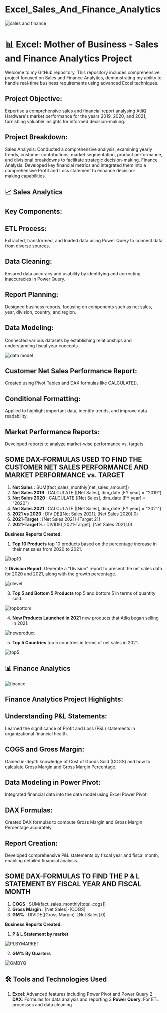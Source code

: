 # Excel_Sales_And_Finance_Analytics

![sales and finance](https://github.com/Akshay2515/Excel_Sales_And_Finance_Analytics/assets/126151845/311a4c20-9b2d-42d4-96e9-895c860266da)



# 📊 Excel: Mother of Business - Sales and Finance Analytics Project
Welcome to my GitHub repository, This repository includes comprehensive project focused on Sales and Finance Analytics, demonstrating my ability to handle real-time business requirements using advanced Excel techniques.

## Project Objective:
Expertise a comprehensive sales and financial report analysing AtliQ Hardware's market performance for the years 2019, 2020, and 2021, furnishing valuable insights for informed decision-making.

## Project Breakdown:
Sales Analysis: Conducted a comprehensive analysis, examining yearly trends, customer contributions, market segmentation, product performance, and divisional breakdowns to facilitate strategic decision-making. Finance Analysis: Developed key financial metrics and integrated them into a comprehensive Profit and Loss statement to enhance decision-making capabilities.


## 📈 Sales Analytics 
## Key Components:

## ETL Process:
Extracted, transformed, and loaded data using Power Query to connect data from diverse sources.
## Data Cleaning:
Ensured data accuracy and usability by identifying and correcting inaccuracies in Power Query.
## Report Planning:
Designed business reports, focusing on components such as net sales, year, division, country, and region.
## Data Modeling:
Connected various datasets by establishing relationships and understanding fiscal year concepts.

![data model](https://github.com/Akshay2515/Excel_Sales_And_Finance_Analytics/assets/126151845/2f371aee-8a8f-4ad8-a136-ca2503ffabf8)



## Customer Net Sales Performance Report:
Created using Pivot Tables and DAX formulas like CALCULATE().
## Conditional Formatting:
Applied to highlight important data, identify trends, and improve data readability.
## Market Performance Reports:
Developed reports to analyze market-wise performance vs. targets.


## SOME DAX-FORMULAS USED TO FIND THE CUSTOMER NET SALES PERFORMANCE AND MARKET PERFORMANCE vs. TARGET
1. **Net Sales** : SUM(fact_sales_monthly[net_sales_amount])
2. **Net Sales 2019** : CALCULATE ([Net Sales], dim_date [FY year] = "2019")
3. **Net Sales 2020** : CALCULATE ([Net Sales], dim_date [FY year] = "2020")
4. **Net Sales 2021** : CALCULATE ([Net Sales], dim_date [FY year] = "2021")
5. **2021 vs 2020** : DIVIDE([Net Sales 2021]. [Net Sales 2020).0)
6. **2021-Target** : [Net Sales 2021]-[Target 21]
7. **2021-Target%** : DIVIDE([2021-Target]. [Net Sales 2021].0)


**Business Reports Created:**
1. **Top 10 Products** top 10 products based on the percentage increase in their net sales from 2020 to 2021.

![top10](https://github.com/Akshay2515/Excel_Sales_And_Finance_Analytics/assets/126151845/719eeb1d-c66b-492f-97a8-91eb492775c1)


   
2 **Division Report**: Generate a "Division" report to present the net sales data for 2020 and 2021, along with the growth percentage.

![dlevel](https://github.com/Akshay2515/Excel_Sales_And_Finance_Analytics/assets/126151845/dbd54c4b-4777-49ef-b845-2917f25f5c4a)

   
3. **Top 5 and Bottom 5 Products** top 5 and bottom 5 in terms of quantity sold.

![topbottom](https://github.com/Akshay2515/Excel_Sales_And_Finance_Analytics/assets/126151845/7e096725-d400-4c80-be30-e7c72e2d74e8)

   
4. **New Products Launched in 2021**  new products that Atliq began selling in 2021.
   
![newproduct](https://github.com/Akshay2515/Excel_Sales_And_Finance_Analytics/assets/126151845/4f3531de-19fd-48db-be76-9ce01e9140d6)


   
5. **Top 5 Countries**  top 5 countries in terms of net sales in 2021.

![top5](https://github.com/Akshay2515/Excel_Sales_And_Finance_Analytics/assets/126151845/082a51c8-6afe-4515-bab5-efe61abe5bf1)



## 📊 Finance Analytics

![finance](https://github.com/Akshay2515/Excel_Sales_And_Finance_Analytics/assets/126151845/b9ecb976-2acc-4ff4-8ada-df216e78b6aa)

## Finance Analytics Project Highlights:
## Understanding P&L Statements:
Learned the significance of Profit and Loss (P&L) statements in organizational financial health.
## COGS and Gross Margin:
Gained in-depth knowledge of Cost of Goods Sold (COGS) and how to calculate Gross Margin and Gross Margin Percentage.
## Data Modeling in Power Pivot:
Integrated financial data into the data model using Excel Power Pivot.
## DAX Formulas:
Created DAX formulas to compute Gross Margin and Gross Margin Percentage accurately.
## Report Creation:
Developed comprehensive P&L statements by fiscal year and fiscal month, enabling detailed financial analysis.


## SOME DAX-FORMULAS TO FIND THE P & L STATEMENT BY FISCAL YEAR AND FISCAL MONTH
1. **COGS** : SUM(fact_sales_monthly[total_cogs])
2. **Gross Margin** : [Net Sales]-[COGS]
3. **GM%** : DIVIDE([Gross Margin). [Net Sales].0)

**Business Reports Created:**
1. **P & L Statement by market**

![PLBYMARKET](https://github.com/Akshay2515/Excel_Sales_And_Finance_Analytics/assets/126151845/1b3ef558-e2e4-4f4d-a7f5-5c4612b11728)
   
2. **GM% By Quarters**

![GMBYQ](https://github.com/Akshay2515/Excel_Sales_And_Finance_Analytics/assets/126151845/f819675d-e958-48d8-ab6f-ebc776f710cc)

## 🛠️ Tools and Technologies Used
1. **Excel**: Advanced features including Power Pivot and Power Query
2 **DAX**: Formulas for data analysis and reporting
3 **Power Query**: For ETL processes and data cleaning
